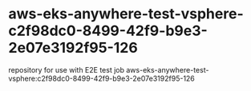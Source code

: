 # aws-eks-anywhere-test-vsphere-c2f98dc0-8499-42f9-b9e3-2e07e3192f95-126
repository for use with E2E test job aws-eks-anywhere-test-vsphere:c2f98dc0-8499-42f9-b9e3-2e07e3192f95-126
